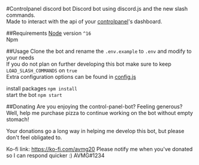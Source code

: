 #Controlpanel discord bot
Discord bot using discord.js and the new slash commands. <br/>
Made to interact with the api of your [controlpanel](https://controlpanel.gg)'s dashboard.

##Requirements
[Node](https://nodejs.org/en/) version `^16` <br />
Npm 

##Usage
Clone the bot and rename the `.env.example` to `.env` and modify to your needs <br/>
If you do not plan on further developing this bot make sure to keep `LOAD_SLASH_COMMANDS` on `true` <br/>
Extra configuration options can be found in [config.js](./config.js)


install packages `npm install` <br/>
start the bot `npm start`

##Donating
Are you enjoying the control-panel-bot? Feeling generous? Well, help me purchase pizza to continue working on the bot without empty stomach!

Your donations go a long way in helping me develop this bot, but please don't feel obligated to.

Ko-fi link: https://ko-fi.com/avmg20 Please notify me when you've donated so I can respond quicker :) AVMG#1234
